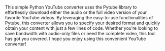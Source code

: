 This simple Python YouTube converter uses the Pytube library to effortlessly download either the audio or the full video version of your favorite YouTube videos. By leveraging the easy-to-use functionalities of Pytube, this converter allows you to specify your desired format and quickly obtain your content with just a few lines of code. Whether you're looking to save bandwidth with audio-only files or need the complete video, this tool has got you covered. I hope you enjoy using this convenient YouTube converter!